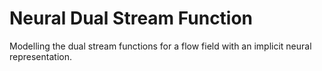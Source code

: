 # Neural Dual Stream Function
Modelling the dual stream functions for a flow field with an implicit neural representation.
